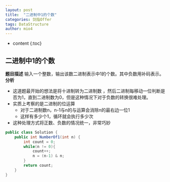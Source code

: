 ```yaml
---
layout: post
title:  "二进制中1的个数"
categories: 剑指Offer  
tags: DataStructure
author: mio4
---
```


* content
{:toc}








## 二进制中1的个数

**题目描述**
输入一个整数，输出该数二进制表示中1的个数。其中负数用补码表示。
**分析**

 - 这道题最开始的想法是将十进制转为二进制数 ，然后二进制每移动一位判断是否为1，直到二进制数为0，但是这种情况下对于负数的转换很难处理。
 - 实质上考察的是二进制的位运算
   - 对于二进制数n，n-1与n的与运算会消除n的最右边一位1
   - 这样有多少个1，循环就会执行多少次
 - 这种处理方式将正数、负数的情况统一，非常巧妙    

```java 
public class Solution {
    public int NumberOf1(int n) {
        int count = 0;
        while(n != 0){
            count++;
            n = (n-1) & n;
        }
        return count;
    }
}
```